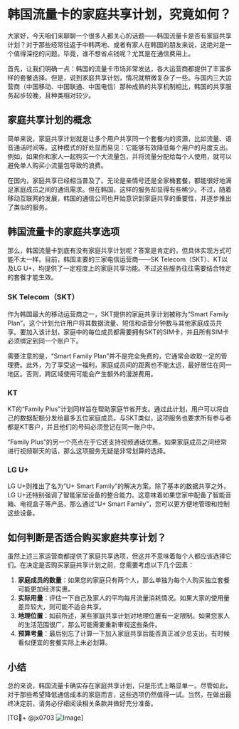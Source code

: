 # 韩国流量卡的家庭共享计划，究竟如何？

大家好，今天咱们来聊聊一个很多人都关心的话题——韩国流量卡是否有家庭共享计划？对于那些经常往返于中韩两地、或者有家人在韩国的朋友来说，这绝对是一个值得深挖的问题。毕竟，谁不想省点钱呢？尤其是在通信费用上。

首先，让我们明确一点：韩国的流量卡市场非常发达，各大运营商都提供了丰富多样的套餐选择。但是，说到家庭共享计划，情况就稍微复杂了一些。与国内三大运营商（中国移动、中国联通、中国电信）那种成熟的共享机制相比，韩国的共享服务起步较晚，且种类相对较少。

## 家庭共享计划的概念

简单来说，家庭共享计划就是让多个用户共享同一个套餐内的资源，比如流量、语音通话时间等。这种模式的好处显而易见：它能够有效降低每个用户的月度支出。例如，如果你和家人一起购买一个大流量包，并将流量分配给每个人使用，就可以避免单人购买小流量包导致的浪费。

在国内，家庭共享已经相当普及了。无论是亲情号还是全家桶套餐，都能很好地满足家庭成员之间的通讯需求。但在韩国，这样的服务却显得有些稀少。不过，随着移动互联网的发展，韩国的通信公司也开始意识到家庭共享的重要性，并逐步推出了类似的服务。

## 韩国流量卡的家庭共享选项

那么，韩国流量卡到底有没有家庭共享计划呢？答案是肯定的，但具体实现方式可能不太一样。目前，韩国主要的三家电信运营商——SK Telecom（SKT）、KT以及LG U+，均提供了一定程度上的家庭共享功能。不过这些服务往往需要结合特定的套餐才能生效。

### SK Telecom（SKT）

作为韩国最大的移动运营商之一，SKT提供的家庭共享计划被称为“Smart Family Plan”。这个计划允许用户将其数据流量、短信和语音分钟数与其他家庭成员共享。要加入该计划，家庭中的每位成员都需要拥有SKT的SIM卡，并且所有SIM卡必须绑定到同一个账户下。

需要注意的是，“Smart Family Plan”并不是完全免费的，它通常会收取一定的管理费。此外，为了享受这一福利，家庭成员间的距离也不能太远，最好居住在同一地区。否则，跨区域使用可能会产生额外的漫游费用。

### KT

KT的“Family Plus”计划同样旨在帮助家庭节省开支。通过此计划，用户可以将自己的数据配额分发给最多五位家庭成员。与SKT类似，这项服务也要求所有参与者都是KT客户，并且他们的号码必须登记在同一账户中。

“Family Plus”的另一个亮点在于它还支持视频通话优惠。如果家庭成员之间经常进行视频聊天的话，那么这项服务无疑是非常划算的选择。

### LG U+

LG U+则推出了名为“U+ Smart Family”的解决方案。除了基本的数据共享之外，LG U+还特别强调了智能家居设备的整合能力。这意味着如果您家中配备了智能音箱、电视盒子等产品，那么通过“U+ Smart Family”，您可以更方便地管理和控制这些设备。

## 如何判断是否适合购买家庭共享计划？

虽然上述三家运营商都提供了家庭共享选项，但这并不意味着每个人都应该选择它们。在决定是否购买家庭共享计划之前，您需要考虑以下几个因素：

1. **家庭成员的数量**：如果您的家庭只有两个人，那么单独为每个人购买独立套餐可能更加经济实惠。
2. **实际用量**：评估一下自己及家人的平均每月流量消耗情况。如果大家的使用量差异较大，则可能不适合共享。
3. **地理位置**：如前所述，某些家庭共享计划对地理位置有一定限制。如果您家人的生活范围很广，那么可能需要重新审视这些条件。
4. **预算考量**：最后别忘了计算一下加入家庭共享后能否真正减少总支出。有时候看似便宜的套餐实际上未必划算。

## 小结

总的来说，韩国流量卡确实存在家庭共享计划，只是形式上略显单一。尽管如此，对于那些希望降低通信成本的家庭而言，这些选项仍然值得一试。当然，在做出最终决定前，请务必仔细阅读相关条款并做好充分准备。

[TG💪+ @jx0703 ![Image](https://github.com/user-attachments/assets/dbca1d08-cadb-493c-b0ec-ad6f7a83f270)]